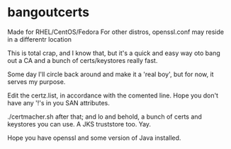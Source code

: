 # bangoutcerts
Made for RHEL/CentOS/Fedora
For other distros, openssl.conf may reside in a differentr location

This is total crap, and I know that, but it's a quick and easy way oto bang out a CA and a bunch of certs/keystores really fast.

Some day I'll circle back around and make it a 'real boy', but for now, it serves my purpose.

Edit the certz.list, in accordance with the comented line. Hope you don't have any '!'s in you SAN attributes.

./certmacher.sh after that; and lo and behold, a bunch of certs and keystores you can use. A JKS truststore too. Yay.

Hope you have openssl and some version of Java installed.

